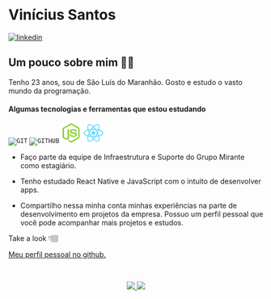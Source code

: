 

# Vinícius Santos





[![linkedin](https://i.ibb.co/RyZx12b/linkedin.png)](https://www.linkedin.com/in/vinisantosn)



##  Um pouco sobre mim 🤙🏽
Tenho 23 anos, sou de São Luís do Maranhão. Gosto e estudo o vasto mundo da programação.  


####  Algumas tecnologias e ferramentas que estou estudando 


<code><img width="40px" src="https://cdn.jsdelivr.net/gh/devicons/devicon/icons/git/git-original.svg" title = "GIT"/></code>
<code><img width="40px" src="https://cdn.jsdelivr.net/gh/devicons/devicon/icons/github/github-original.svg" title = "GITHUB"/></code>
<code><img width="40px" src="https://github.com/devicons/devicon/blob/v2.15.1/icons/nodejs/nodejs-original.svg" title = "NODEJS"/></code>
<code><img width="40px" src="https://github.com/devicons/devicon/blob/v2.15.1/icons/react/react-original.svg" title = "REACT"/></code>



- Faço parte da equipe de Infraestrutura e Suporte do Grupo Mirante como estagiário. 

- Tenho estudado React Native e JavaScript com o intuito de desenvolver apps. 

- Compartilho nessa minha conta minhas experiências na parte de desenvolvimento em projetos da empresa. Possuo um perfil pessoal que você pode acompanhar mais projetos e estudos. 

Take a look 👇🏽

[Meu perfil pessoal no github. ](https://github.com/vinisantosn)

<br/>

<p align="center">
<a href="https://github.com/vinimirante">
  <img height="180em" src="https://github-readme-stats-eight-theta.vercel.app/api?username=vinimirante&show_icons=true&theme=algolia&include_all_commits=true&count_private=true"/>
  <img height="180em" src="https://github-readme-stats-eight-theta.vercel.app/api/top-langs/?username=vinimirante&layout=compact&langs_count=8&theme=algolia"/>
</a>
</p>


